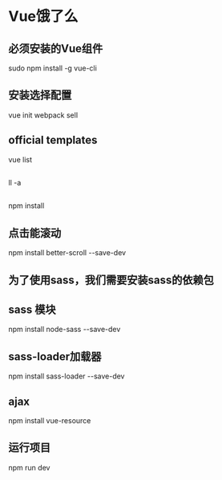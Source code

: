 # Vue饿了么


## 必须安装的Vue组件
sudo npm install -g vue-cli


## 安装选择配置
vue init webpack sell


## official templates
vue list


## 
ll -a


## 
npm install


## 点击能滚动
npm install better-scroll --save-dev


## 为了使用sass，我们需要安装sass的依赖包
## sass 模块
npm install node-sass --save-dev
## sass-loader加载器
npm install sass-loader --save-dev


## ajax
npm install vue-resource


## 运行项目
npm run dev




